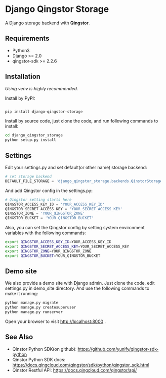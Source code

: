 # Django Qingstor Storage

A Django storage backend with **Qingstor**.

## Requirements

* Python3
* Django >= 2.0
* qingstor-sdk >= 2.2.6

## Installation

*Using venv is highly recommended.*

Install by PyPI:

```bash

pip install django-qingstor-storage

```

Install by source code, just clone the code, and run following commands to install:

```bash
cd django_qingstor_storage
python setup.py install
```

## Settings

Edit your settings.py and set default(or other name) storage backend:

```python
# set storage backend
DEFAULT_FILE_STORAGE = 'django_qingstor_storage.backends.QinstorStorage'
```

And add Qingstor config in the settings.py:

```python
# Qingstor setting starts here
QINGSTOR_ACCESS_KEY_ID = 'YOUR_ACCESS_KEY_ID'
QINGSTOR_SECRET_ACCESS_KEY = 'YOUR_SECRET_ACCESS_KEY'
QINGSTOR_ZONE = 'YOUR_QINGSTOR_ZONE'
QINGSTOR_BUCKET = 'YOUR_QINGSTOR_BUCKET'
```

Also, you can set the Qingstor config by setting system environment variables with the following commands:

```bash
export QINGSTOR_ACCESS_KEY_ID=YOUR_ACCESS_KEY_ID
export QINGSTOR_SECRET_ACCESS_KEY=YOUR_SECRET_ACCESS_KEY
export QINGSTOR_ZONE=YOUR_QINGSTOR_ZONE
export QINGSTOR_BUCKET=YOUR_QINGSTOR_BUCKET
```

## Demo site

We also provide a demo site with Django admin. Just clone the code, edit settings.py in demo_site directory. And use the following commands to make it running:

```bash
python manage.py migrate
python manage.py createsuperuser
python manage.py runserver
```

Open your browser to visit <http://localhost:8000> .

## See Also

* Qinstor Python SDK(on github): <https://github.com/yunify/qingstor-sdk-python>
* Qinstor Python SDK docs: <https://docs.qingcloud.com/qingstor/sdk/python/qingstor_sdk.html>
* Qinstor Restful API: <https://docs.qingcloud.com/qingstor/api/>
